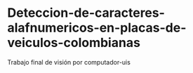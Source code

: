 # Deteccion-de-caracteres-alafnumericos-en-placas-de-veiculos-colombianas
Trabajo final de visión por computador-uis
